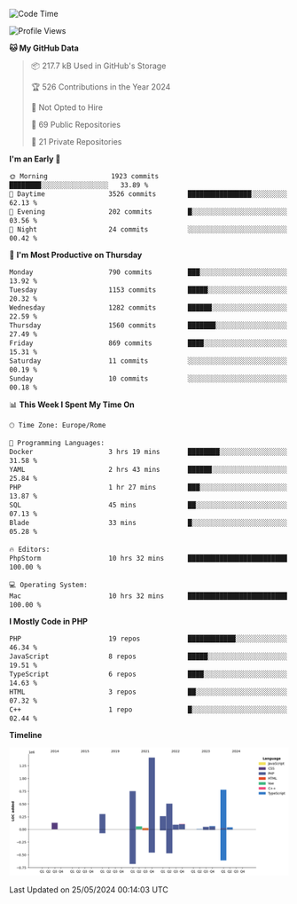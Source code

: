 <!--START_SECTION:waka-->
![Code Time](http://img.shields.io/badge/Code%20Time-5%2C069%20hrs%2022%20mins-blue)

![Profile Views](http://img.shields.io/badge/Profile%20Views-0-blue)

**🐱 My GitHub Data** 

> 📦 217.7 kB Used in GitHub's Storage 
 > 
> 🏆 526 Contributions in the Year 2024
 > 
> 🚫 Not Opted to Hire
 > 
> 📜 69 Public Repositories 
 > 
> 🔑 21 Private Repositories 
 > 
**I'm an Early 🐤** 

```text
🌞 Morning                1923 commits        ████████░░░░░░░░░░░░░░░░░   33.89 % 
🌆 Daytime                3526 commits        ████████████████░░░░░░░░░   62.13 % 
🌃 Evening                202 commits         █░░░░░░░░░░░░░░░░░░░░░░░░   03.56 % 
🌙 Night                  24 commits          ░░░░░░░░░░░░░░░░░░░░░░░░░   00.42 % 
```
📅 **I'm Most Productive on Thursday** 

```text
Monday                   790 commits         ███░░░░░░░░░░░░░░░░░░░░░░   13.92 % 
Tuesday                  1153 commits        █████░░░░░░░░░░░░░░░░░░░░   20.32 % 
Wednesday                1282 commits        ██████░░░░░░░░░░░░░░░░░░░   22.59 % 
Thursday                 1560 commits        ███████░░░░░░░░░░░░░░░░░░   27.49 % 
Friday                   869 commits         ████░░░░░░░░░░░░░░░░░░░░░   15.31 % 
Saturday                 11 commits          ░░░░░░░░░░░░░░░░░░░░░░░░░   00.19 % 
Sunday                   10 commits          ░░░░░░░░░░░░░░░░░░░░░░░░░   00.18 % 
```


📊 **This Week I Spent My Time On** 

```text
🕑︎ Time Zone: Europe/Rome

💬 Programming Languages: 
Docker                   3 hrs 19 mins       ████████░░░░░░░░░░░░░░░░░   31.58 % 
YAML                     2 hrs 43 mins       ██████░░░░░░░░░░░░░░░░░░░   25.84 % 
PHP                      1 hr 27 mins        ███░░░░░░░░░░░░░░░░░░░░░░   13.87 % 
SQL                      45 mins             ██░░░░░░░░░░░░░░░░░░░░░░░   07.13 % 
Blade                    33 mins             █░░░░░░░░░░░░░░░░░░░░░░░░   05.28 % 

🔥 Editors: 
PhpStorm                 10 hrs 32 mins      █████████████████████████   100.00 % 

💻 Operating System: 
Mac                      10 hrs 32 mins      █████████████████████████   100.00 % 
```

**I Mostly Code in PHP** 

```text
PHP                      19 repos            ████████████░░░░░░░░░░░░░   46.34 % 
JavaScript               8 repos             █████░░░░░░░░░░░░░░░░░░░░   19.51 % 
TypeScript               6 repos             ████░░░░░░░░░░░░░░░░░░░░░   14.63 % 
HTML                     3 repos             ██░░░░░░░░░░░░░░░░░░░░░░░   07.32 % 
C++                      1 repo              █░░░░░░░░░░░░░░░░░░░░░░░░   02.44 % 
```



**Timeline**

![Lines of Code chart](https://raw.githubusercontent.com/frnwtr/frnwtr/main/assets/bar_graph.png)


 Last Updated on 25/05/2024 00:14:03 UTC
<!--END_SECTION:waka-->